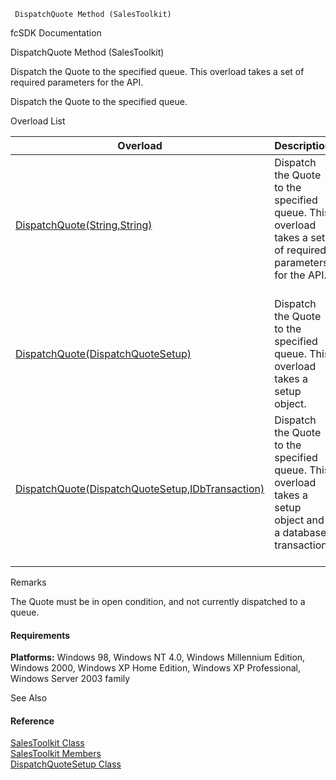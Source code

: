﻿     DispatchQuote Method (SalesToolkit)                                                   

fcSDK Documentation

DispatchQuote Method (SalesToolkit)

Dispatch the Quote to the specified queue. This overload takes a set of required parameters for the API.

Dispatch the Quote to the specified queue.

Overload List

| Overload | Description |
| --- | --- |
| [DispatchQuote(String,String)](FChoice.Toolkits.Clarify~FChoice.Toolkits.Clarify.Sales.SalesToolkit~DispatchQuote(String,String).md) | Dispatch the Quote to the specified queue. This overload takes a set of required parameters for the API.   |
| [DispatchQuote(DispatchQuoteSetup)](FChoice.Toolkits.Clarify~FChoice.Toolkits.Clarify.Sales.SalesToolkit~DispatchQuote(DispatchQuoteSetup).md) | Dispatch the Quote to the specified queue. This overload takes a setup object.   |
| [DispatchQuote(DispatchQuoteSetup,IDbTransaction)](FChoice.Toolkits.Clarify~FChoice.Toolkits.Clarify.Sales.SalesToolkit~DispatchQuote(DispatchQuoteSetup,IDbTransaction).md) | Dispatch the Quote to the specified queue. This overload takes a setup object and a database transaction.   |

Remarks

The Quote must be in open condition, and not currently dispatched to a queue.

#### Requirements

**Platforms:** Windows 98, Windows NT 4.0, Windows Millennium Edition, Windows 2000, Windows XP Home Edition, Windows XP Professional, Windows Server 2003 family

See Also

#### Reference

[SalesToolkit Class](FChoice.Toolkits.Clarify~FChoice.Toolkits.Clarify.Sales.SalesToolkit.md)  
[SalesToolkit Members](FChoice.Toolkits.Clarify~FChoice.Toolkits.Clarify.Sales.SalesToolkit_members.md)  
[DispatchQuoteSetup Class](FChoice.Toolkits.Clarify~FChoice.Toolkits.Clarify.Sales.DispatchQuoteSetup.md)